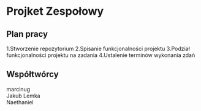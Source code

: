 # Projket Zespołowy 

## Plan pracy
1.Stworzenie repozytorium
2.Spisanie funkcjonalności projektu
3.Podział funkcjonalności projektu na zadania
4.Ustalenie terminów wykonania zdań

## Współtwórcy
marcinug </br>
Jakub Lemka </br>
Naethaniel
